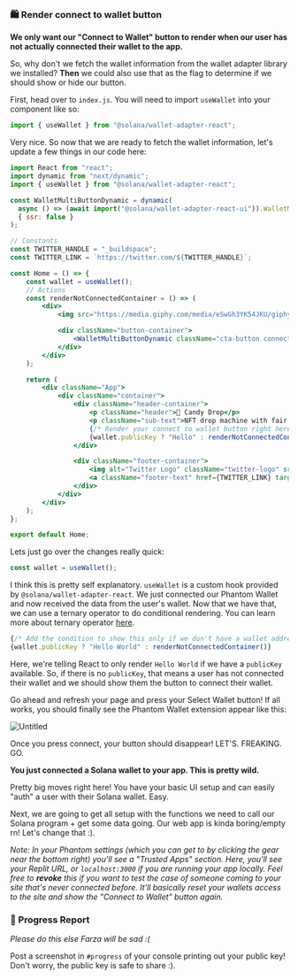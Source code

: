 ### 🛍 Render connect to wallet button

**We only want our "Connect to Wallet" button to render when our user has not actually connected their wallet to the app.**

So, why don't we fetch the wallet information from the wallet adapter library we installed? **Then** we could also use that as the flag to determine if we should show or hide our button.

First, head over to `index.js`. You will need to import `useWallet` into your component like so:

```jsx
import { useWallet } from "@solana/wallet-adapter-react";
```

Very nice. So now that we are ready to fetch the wallet information, let's update a few things in our code here:

```jsx
import React from "react";
import dynamic from "next/dynamic";
import { useWallet } from "@solana/wallet-adapter-react";

const WalletMultiButtonDynamic = dynamic(
  async () => (await import("@solana/wallet-adapter-react-ui")).WalletMultiButton,
  { ssr: false }
);

// Constants
const TWITTER_HANDLE = "_buildspace";
const TWITTER_LINK = `https://twitter.com/${TWITTER_HANDLE}`;

const Home = () => {
    const wallet = useWallet();
    // Actions
    const renderNotConnectedContainer = () => (
        <div>
            <img src="https://media.giphy.com/media/eSwGh3YK54JKU/giphy.gif" alt="emoji" />

            <div className="button-container">
                <WalletMultiButtonDynamic className="cta-button connect-wallet-button" />
            </div>
        </div>
    );

    return (
        <div className="App">
            <div className="container">
                <div className="header-container">
                    <p className="header">🍭 Candy Drop</p>
                    <p className="sub-text">NFT drop machine with fair mint</p>
                    {/* Render your connect to wallet button right here */}
                    {wallet.publicKey ? "Hello" : renderNotConnectedContainer()}
                </div>

                <div className="footer-container">
                    <img alt="Twitter Logo" className="twitter-logo" src="twitter-logo.svg" />
                    <a className="footer-text" href={TWITTER_LINK} target="_blank" rel="noreferrer">{`built on @${TWITTER_HANDLE}`}</a>
                </div>
            </div>
        </div>
    );
};

export default Home;

```

Lets just go over the changes really quick:

```jsx
const wallet = useWallet();
```

I think this is pretty self explanatory. `useWallet` is a custom hook provided by `@solana/wallet-adapter-react`. We just connected our Phantom Wallet and now received the data from the user's wallet. Now that we have that, we can use a ternary operator to do conditional rendering. You can learn more about ternary operator [here](https://developer.mozilla.org/en-US/docs/Web/JavaScript/Reference/Operators/Conditional_Operator).

```jsx
{/* Add the condition to show this only if we don't have a wallet address */}
{wallet.publicKey ? "Hello World" : renderNotConnectedContainer()}
```

Here, we're telling React to only render `Hello World` if we have a `publicKey` available. So, if there is no `publicKey`, that means a user has not connected their wallet and we should show them the button to connect their wallet. 

Go ahead and refresh your page and press your Select Wallet button! If all works, you should finally see the Phantom Wallet extension appear like this:

![Untitled](https://i.imgur.com/wXQyWEe.png)

Once you press connect, your button should disappear! LET'S. FREAKING. GO.

**You just connected a Solana wallet to your app. This is pretty wild.**

Pretty big moves right here! You have your basic UI setup and can easily "auth" a user with their Solana wallet. Easy.

Next, we are going to get all setup with the functions we need to call our Solana program + get some data going. Our web app is kinda boring/empty rn! Let's change that :).

*Note: In your Phantom settings (which you can get to by clicking the gear near the bottom right) you'll see a "Trusted Apps" section. Here, you'll see your Replit URL, or `localhost:3000` if you are running your app locally. Feel free to **revoke** this if you want to test the case of someone coming to your site that's never connected before. It'll basically reset your wallets access to the site and show the "Connect to Wallet" button again.*

### 🚨 Progress Report

*Please do this else Farza will be sad :(*

Post a screenshot in `#progress` of your console printing out your public key! Don't worry, the public key is safe to share :).